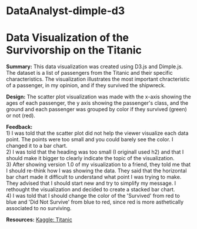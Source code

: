 # DataAnalyst-dimple-d3
<h1>Data Visualization of the Survivorship on the Titanic</h1>

<strong>Summary:</strong> This data visualization was created using D3.js and Dimple.js. The dataset is a list of passengers from the Titanic and their specific
characteristics. The visualization illustrates the most important chracteristic of a passenger, in my opinion, and if they survived the shipwreck. 


<strong>Design:</strong> The scatter plot visualization was made with the x-axis showing the ages of each passenger, the y axis showing the passenger's class, and the ground
 and each passenger was grouped by color if they survived (green) or not (red). 


<strong>Feedback:</strong>
				<br>1) I was told that the scatter plot did not help the viewer visualize each data point. The points were too small and you could barely see the color. I changed it to a bar chart. 
				<br>2) I was told that the heading was too small (I originall used h2) and that I should make it bigger to clearly indicate the topic of the visualization. 
				<br>3) After showing version 1.0 of my visualization to a friend, they told me that I should re-think how I was showing the data. They said that the horizontal bar chart made it 		 difficult to understand what point I was trying to make. They advised that I should start new and try to simplify my message. I rethought the visualization and decided to 	   create a stacked bar chart.
				<br>4) I was told that I should change the color of the 'Survived' from red to blue and 'Did Not Survive' from blue to red, since red is more asthetically associated to no surviving. 


<strong>Resources:</strong> <a href="https://www.kaggle.com/c/titanic">Kaggle: Titanic</a>